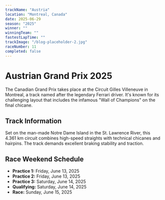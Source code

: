 ```yaml
---
trackName: "Austria"
location: "Montreal, Canada"
date: 2025-06-29
season: "2025"
winner: ""
winningTeam: ""
fastestLapTime: ""
trackImage: "/blog-placeholder-2.jpg"
raceNumber: 11
completed: false
---
```


# Austrian Grand Prix 2025

The Canadian Grand Prix takes place at the Circuit Gilles Villeneuve in Montreal, a track named after the legendary Ferrari driver. It's known for its challenging layout that includes the infamous "Wall of Champions" on the final chicane.

## Track Information

Set on the man-made Notre Dame Island in the St. Lawrence River, this 4.361 km circuit combines high-speed straights with technical chicanes and hairpins. The track demands excellent braking stability and traction.

## Race Weekend Schedule

- **Practice 1:** Friday, June 13, 2025
- **Practice 2:** Friday, June 13, 2025
- **Practice 3:** Saturday, June 14, 2025
- **Qualifying:** Saturday, June 14, 2025
- **Race:** Sunday, June 15, 2025

